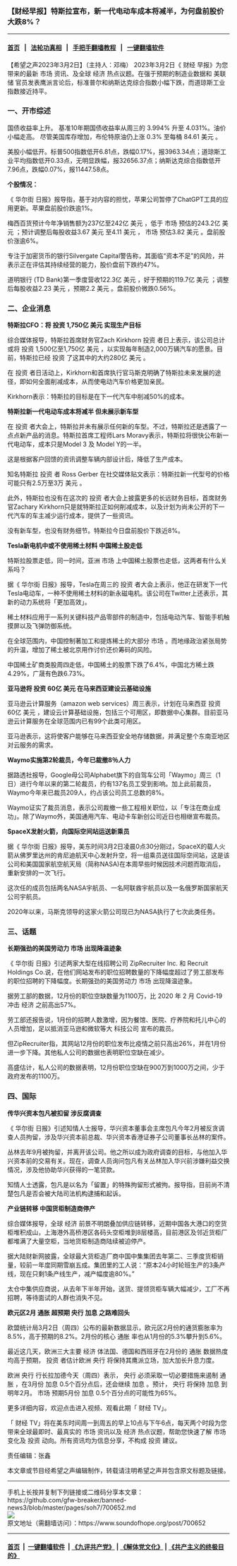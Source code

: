 ### 【财经早报】特斯拉宣布，新一代电动车成本将减半，为何盘前股价大跌8%？
------------------------

#### [首页](https://github.com/gfw-breaker/banned-news3/blob/master/README.md) &nbsp;&nbsp;|&nbsp;&nbsp; [法轮功真相](https://github.com/begood0513/basic/blob/master/README.md)  &nbsp;&nbsp;|&nbsp;&nbsp; [手把手翻墙教程](https://github.com/gfw-breaker/guides/wiki)  &nbsp;&nbsp;|&nbsp;&nbsp; [一键翻墙软件](https://github.com/gfw-breaker/nogfw/blob/master/README.md)  



<div><div class="Content__Wrapper sc-1bvya0-0 elmmKw article_body" data-checkusr="" itemprop="articleBody">
 <div id="post_place_1">
 </div>
 <p class="meta-top">
  <span class="meta">
   【希望之声2023年3月2日】（主持人：邓梅）
  </span>
  2023年3月2日《
  <ok href="/term/112557">
   财经
  </ok>
  早报》为您带来的最新
  <ok href="/term/3188">
   市场
  </ok>
  资讯、及全球
  <ok href="/term/5444">
   经济
  </ok>
  热点议题。在强于预期的制造业数据和
  <ok href="/term/1061">
   美联储
  </ok>
  官员发表鹰派言论后，标准普尔和纳斯达克综合指数小幅下跌，而道琼斯工业指数接近持平。
 </p>
 <h3>
  <strong>
   一、开市综述
  </strong>
 </h3>
 <p>
  国债收益率上升。 基准10年期国债收益率从周三的 3.994% 升至 4.031%。油价小幅走高。 尽管美国库存增加，布伦特原油仍上涨 0.3% 至每桶 84.61
  <ok href="/term/1923">
   美元
  </ok>
  。
 </p>
 <p>
  美股小幅低开。标普500指数低开6.81点，跌幅0.17%，报3963.34点；道琼斯工业平均指数低开0.33点，无明显跌幅，报32656.37点；纳斯达克综合指数低开7.96点，跌幅0.07%，报11447.58点。
 </p>
 <p>
  <strong>
   个股情况：
  </strong>
 </p>
 <p>
  《
  <ok href="/term/11791">
   华尔街
  </ok>
  日报》报导指，基于对内容的担忧，苹果公司暂停了ChatGPT工具的应用更新。苹果盘前股价跌逾1%。
 </p>
 <p>
  梅西百货预计今年净销售额为237亿至242亿
  <ok href="/term/1923">
   美元
  </ok>
  ，低于
  <ok href="/term/3188">
   市场
  </ok>
  预估的243.2亿
  <ok href="/term/1923">
   美元
  </ok>
  ；预计调整后每股收益3.67
  <ok href="/term/1923">
   美元
  </ok>
  至4.11
  <ok href="/term/1923">
   美元
  </ok>
  ，
  <ok href="/term/3188">
   市场
  </ok>
  预估3.82
  <ok href="/term/1923">
   美元
  </ok>
  。盘前股价涨逾6%。
 </p>
 <p>
  专注于加密货币的银行Silvergate Capital警告称，其面临“资本不足”的风险，并表示正在评估其持续经营的能力，股价盘前下跌约47%。
 </p>
 <p>
  道明银行 (TD Bank)第一季度营收122.3亿
  <ok href="/term/1923">
   美元
  </ok>
  ，好于预期的119.7亿
  <ok href="/term/1923">
   美元
  </ok>
  ；调整后每股收益2.23
  <ok href="/term/1923">
   美元
  </ok>
  ，预期2.2
  <ok href="/term/1923">
   美元
  </ok>
  。盘前股价微跌0.56%。
 </p>
 <h3>
  <strong>
   二、企业消息
  </strong>
 </h3>
 <p>
  <strong>
   特斯拉CFO：将
   <ok href="/term/1496">
    投资
   </ok>
   1,750亿
   <ok href="/term/1923">
    美元
   </ok>
   实现生产目标
  </strong>
 </p>
 <p>
  综合媒体报导，特斯拉首席财务官Zach Kirkhorn
  <ok href="/term/1496">
   投资
  </ok>
  者日上表示，该公司总计或将
  <ok href="/term/1496">
   投资
  </ok>
  1,500亿至1,750亿
  <ok href="/term/1923">
   美元
  </ok>
  ，以实现每年制造2,000万辆汽车的愿景。目前，特斯拉已经
  <ok href="/term/1496">
   投资
  </ok>
  了这其中的大约280亿
  <ok href="/term/1923">
   美元
  </ok>
  。
 </p>
 <p>
  在
  <ok href="/term/1496">
   投资
  </ok>
  者日活动上，Kirkhorn和首席执行官马斯克明确了特斯拉未来发展的途径，即如何全面削减成本，从而使电动汽车价格更加亲民。
 </p>
 <p>
  Kirkhorn表示：特斯拉的目标是在下一代汽车中削减50%的成本。
 </p>
 <p>
  <strong>
   特斯拉新一代电动车成本将减半 但未展示新车型
  </strong>
 </p>
 <p>
  在
  <ok href="/term/1496">
   投资
  </ok>
  者大会上，特斯拉并未有展示任何新的车型。不过，特斯拉还是透露了一点点新产品的消息。特斯拉首席工程师Lars Moravy表示，特斯拉将很快公布新一代电动车，成本只是Model 3 及 Model Y的一半。
 </p>
 <p>
  这是根据客户回馈的资讯调整车辆内部设计后，降低了生产成本。
 </p>
 <p>
  知名特斯拉
  <ok href="/term/1496">
   投资
  </ok>
  者 Ross Gerber 在社交媒体贴文表示：特斯拉新一代型号的价格可能只有2.5万至3万
  <ok href="/term/1923">
   美元
  </ok>
  。
 </p>
 <p>
  此外，特斯拉也没有在这次的
  <ok href="/term/1496">
   投资
  </ok>
  者大会上披露更多的长远财务目标，首席财务官Zachary Kirkhorn只是就特斯拉正如何削减成本，以及计划为尚未公开的下一代汽车的车主减少运行成本，提供了一些资讯。
 </p>
 <p>
  没有新车型，也没有财务细节。特斯拉今日盘前股价下跌近8%。
 </p>
 <p>
  <strong>
   Tesla新电机中或不使用稀土材料 中国稀土股走低
  </strong>
 </p>
 <p>
  特斯拉股票走低，同一时间，亚洲
  <ok href="/term/3188">
   市场
  </ok>
  上中国稀土股票也走低，这两者有什么关系吗？
 </p>
 <p>
  据《
  <ok href="/term/11791">
   华尔街
  </ok>
  日报》报导，Tesla在周三的
  <ok href="/term/1496">
   投资
  </ok>
  者大会上表示，他正在研发下一代Tesla电动车，一种不使用稀土材料的新永磁电机。该公司在Twitter上还表示，其新的动力系统将「更加高效」。
 </p>
 <p>
  稀土材料应用于一系列关键科技产品零部件的制造中，包括电动汽车、智能手机触摸屏以及飞弹防御系统。
 </p>
 <p>
  在全球范围内，中国控制著加工和提炼稀土的大部分
  <ok href="/term/3188">
   市场
  </ok>
  。而地缘政治紧张局势的升温，增加了稀土被北京用作讨价还价筹码的风险。
 </p>
 <p>
  中国稀土矿商类股周四走低，中国稀土的股票下跌了6.4%，中国北方稀土跌4.29%，广晟有色跌6.73%。
 </p>
 <p>
  <strong>
   亚马逊将
   <ok href="/term/1496">
    投资
   </ok>
   60亿
   <ok href="/term/1923">
    美元
   </ok>
   在马来西亚建设云基础设施
  </strong>
 </p>
 <p>
  亚马逊云计算服务（amazon web services）周三表示，计划在马来西亚
  <ok href="/term/1496">
   投资
  </ok>
  60亿
  <ok href="/term/1923">
   美元
  </ok>
  ，建设云计算基础设施，包括三个可用区，即数据中心集群。目前亚马逊云计算服务在全球范围内已有99个此类可用区。
 </p>
 <p>
  亚马逊表示，这将使客户能够在马来西亚安全地存储数据，并满足整个东南亚地区对云服务的需求。
 </p>
 <p>
  <strong>
   Waymo实施第2轮裁员，今年已裁撤8％人力
  </strong>
 </p>
 <p>
  据路透社报导，Google母公司Alphabet旗下的自驾车公司「Waymo」周三（1日）进行今年以来的第二轮裁员，约有137名员工受到影响。加上此前裁员，Waymo今年来已裁员209人，约占该公司员工总数的8%。
 </p>
 <p>
  Waymo证实了裁员消息，表示公司裁撤一些工程相关职位，以「专注在商业成功」。除了Waymo外，美国通用汽车、电动卡车新创公司近日也相继宣布裁员。
 </p>
 <p>
  <strong>
   SpaceX发射火箭，向国际空间站运送新乘员
  </strong>
 </p>
 <p>
  据《
  <ok href="/term/11791">
   华尔街
  </ok>
  日报》报导，美东时间3月2日凌晨0点30分刚过，SpaceX的载人火箭从佛罗里达州的肯尼迪航天中心发射升空，将一组乘员送往国际空间站，这是该公司和美国国家航空航天局（简称NASA)在本周早些时候因技术问题而取消后，重新安排的一次飞行。
 </p>
 <p>
  这次任的成员包括两名NASA宇航员、一名阿联酋宇航员以及一名俄罗斯国家航天公司宇航员。
 </p>
 <p>
  2020年以来，马斯克领导的这家火箭公司现已为NASA执行了七次此类任务。
 </p>
 <h3>
  <strong>
   三、话题
  </strong>
 </h3>
 <p>
  <strong>
   长期强劲的美国劳动力
   <ok href="/term/3188">
    市场
   </ok>
   出现降温迹象
  </strong>
 </p>
 <p>
  《
  <ok href="/term/11791">
   华尔街
  </ok>
  日报》引述两家大型在线招聘公司 ZipRecruiter Inc. 和 Recruit Holdings Co.说，在他们网站发布的职位招聘数量的下降幅度超过了劳工部发布的职位招聘的下降幅度。长期强劲的美国劳动力
  <ok href="/term/3188">
   市场
  </ok>
  出现降温迹象。
 </p>
 <p>
  据劳工部的数据，12月份的职位空缺数量为1100万，比 2020 年 2 月 Covid-19 冲击
  <ok href="/term/5444">
   经济
  </ok>
  之前高出57%。
 </p>
 <p>
  劳工部还报告说，1月份的招聘人数激增，因为餐馆、医院、疗养院和托儿中心的人员增加，足以抵消亚马逊和微软等大
  <ok href="/term/9799">
   科技公司
  </ok>
  宣布的裁员。
 </p>
 <p>
  但ZipRecruiter指，其网站12月份的职位发布比疫情之前只高出26%，并在1月份进一步下降。其他私人公司的数据也表明职位空缺在减少。
 </p>
 <p>
  高盛估计，私人公司的数据表明，12月份职位空缺在900万到1000万之间，少于政府发布的1100万。
 </p>
 <h3>
  <strong>
   四、国际
  </strong>
 </h3>
 <p>
  <strong>
   传华兴资本包凡被扣留 涉反腐调查
  </strong>
 </p>
 <p>
  《
  <ok href="/term/11791">
   华尔街
  </ok>
  日报》引述知情人士报导，华兴资本董事会主席包凡今年2月被反贪调查人员拘留，涉及华兴资本前总裁、华兴资本香港证券子公司董事长丛林的案件。
 </p>
 <p>
  丛林去年9月被拘留，并离开该公司。他之所以成为政府调查的目标，与他加入华兴资本前的交易有关。现在，调查人员询问包凡有关丛林加入华兴前涉嫌利益交换情况，涉及他协助华兴获得的一笔贷款。
 </p>
 <p>
  知情人士透露，包凡是以名为「留置」的特殊拘留形式被拘。报导指，目前尚不清楚包凡是否会被大陆司法机构逮捕和起诉。
 </p>
 <p>
  <strong>
   产业链转移 中国货柜制造商停产
  </strong>
 </p>
 <p>
  综合媒体报导，全球
  <ok href="/term/5444">
   经济
  </ok>
  前景不明朗叠加供应链转移，近期中国各大港口的空货柜堆积成山，上海港外高桥港区各码头空柜堆到8层楼高，目前港区及邻近货柜厂都堆满了大量空柜，当地货柜制造商陆续被迫停产。
 </p>
 <p>
  据大陆财新网披露，全球最大货柜造厂商中国中集集团去年第二、三季度货柜销量，较前一年度同期雪崩五成。集团里的工人说：“原本24小时轮班生产的3条产线，现在只剩1条产线生产，减产幅度逾80%。”
 </p>
 <p>
  太仓中集供应商说，从去年下半年开始，送货、提领货柜车辆大幅减少，工厂不再招聘，等待面试的人群也消失不见。
 </p>
 <p>
  <strong>
   欧元区2月
   <ok href="/term/1913">
    通胀
   </ok>
   超预期
   <ok href="/term/18947">
    央行
   </ok>
   <ok href="/term/16771">
    加息
   </ok>
   之路难回头
  </strong>
 </p>
 <p>
  欧盟统计局3月2日（周四）公布的最新数据显示，欧元区2月份的通货膨胀率为8.5%，高于预期的8.2%。2月份的核心
  <ok href="/term/1913">
   通胀
  </ok>
  率也从1月份的5.3%攀升到5.6%。
 </p>
 <p>
  最近这几天，欧洲三大主要
  <ok href="/term/5444">
   经济
  </ok>
  体法国、德国和西班牙在2月份的
  <ok href="/term/1913">
   通胀
  </ok>
  数据热度均高于预期，
  <ok href="/term/1496">
   投资
  </ok>
  者估计欧洲
  <ok href="/term/18947">
   央行
  </ok>
  将保持其鹰派立场，加大加长升息力度。
 </p>
 <p>
  欧洲
  <ok href="/term/18947">
   央行
  </ok>
  行长拉加德今天（周四）表示，
  <ok href="/term/18947">
   央行
  </ok>
  必须采取一切必要措施来遏制
  <ok href="/term/1913">
   通胀
  </ok>
  ，在3月份
  <ok href="/term/16771">
   加息
  </ok>
  0.5个百分点后，还会继续
  <ok href="/term/16771">
   加息
  </ok>
  。预计，
  <ok href="/term/18947">
   央行
  </ok>
  将保持
  <ok href="/term/16771">
   加息
  </ok>
  到明年2月。
  <ok href="/term/3188">
   市场
  </ok>
  预期5月份
  <ok href="/term/16771">
   加息
  </ok>
  0.5个百分点的可能性为65%。
 </p>
 <p>
  更多详细内容，欢迎点击进入视频、观看此期「
  <ok href="/term/112557">
   财经
  </ok>
  TV」。
 </p>
 <p>
  「
  <ok href="/term/112557">
   财经
  </ok>
  TV」将在美东时间周一到周五的早上10点与下午6点，每天两个时段为您带来全球最即时、最真实的
  <ok href="/term/3188">
   市场
  </ok>
  资讯以及
  <ok href="/term/5444">
   经济
  </ok>
  热点议题，帮助您快速了解
  <ok href="/term/3188">
   市场
  </ok>
  变化及
  <ok href="/term/1496">
   投资
  </ok>
  动向。所有资讯均为信息分享，不构成
  <ok href="/term/1496">
   投资
  </ok>
  建议。
 </p>
 <p class="meta-btm">
  责任编辑：张鑫
 </p>
 <p class="meta-btm">
  本文章或节目经希望之声编辑制作，转载请注明希望之声并包含原文标题及链接。
 </p>
</div>
</div>
<hr/>
手机上长按并复制下列链接或二维码分享本文章：<br/>
https://github.com/gfw-breaker/banned-news3/blob/master/pages/soh7/700652.md <br/>
<a href='https://github.com/gfw-breaker/banned-news3/blob/master/pages/soh7/700652.md'><img src='https://github.com/gfw-breaker/banned-news3/blob/master/pages/soh7/700652.md.png'/></a> <br/>
原文地址（需翻墙访问）：https://www.soundofhope.org/post/700652


------------------------
#### [首页](https://github.com/gfw-breaker/banned-news3/blob/master/README.md) &nbsp;|&nbsp; [一键翻墙软件](https://github.com/gfw-breaker/nogfw/blob/master/README.md) &nbsp;| [《九评共产党》](https://github.com/gfw-breaker/9ping.md/blob/master/README.md#九评之一评共产党是什么) | [《解体党文化》](https://github.com/gfw-breaker/jtdwh.md/blob/master/README.md) | [《共产主义的终极目的》](https://github.com/gfw-breaker/gczydzjmd.md/blob/master/README.md)


<img src='http://gfw-breaker.win/banned-news3/pages/soh7/700652.md' width='0px' height='0px'/>